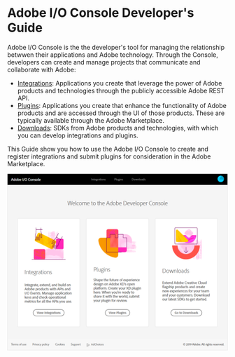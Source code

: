 # Adobe I/O Console Developer's Guide
Adobe I/O Console is the the developer's tool for managing the relationship betwwen their applications and Adobe technology. Through the Console, developers can create and manage projects that communicate and collaborate with Adobe:

- [Integrations](integrations.md): Applications you create that leverage the power of Adobe products and technologies through the publicly accessible Adobe REST API.
- [Plugins](plugins.md): Applications you create that enhance the functionality of Adobe products and are accessed through the UI of those products. These are typically available through the Adobe Marketplace.
- [Downloads](downloads.md): SDKs from Adobe products and technologies, with which you can develop integrations and plugins.

This Guide show you how to use the Adobe I/O Console to create and register integrations and submit plugins for consideration in the Adobe Marketplace.

![Adobe I/O Console](img/console_ovw_1.png)